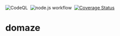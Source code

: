 ![CodeQL](https://github.com/fcapolini/domaze/actions/workflows/codeql.yml/badge.svg)&nbsp;&nbsp;![node.js workflow](https://github.com/fcapolini/domaze/actions/workflows/node.js.yml/badge.svg)&nbsp;&nbsp;[![Coverage Status](https://coveralls.io/repos/github/fcapolini/domaze/badge.svg)](https://coveralls.io/github/fcapolini/domaze)

# domaze
